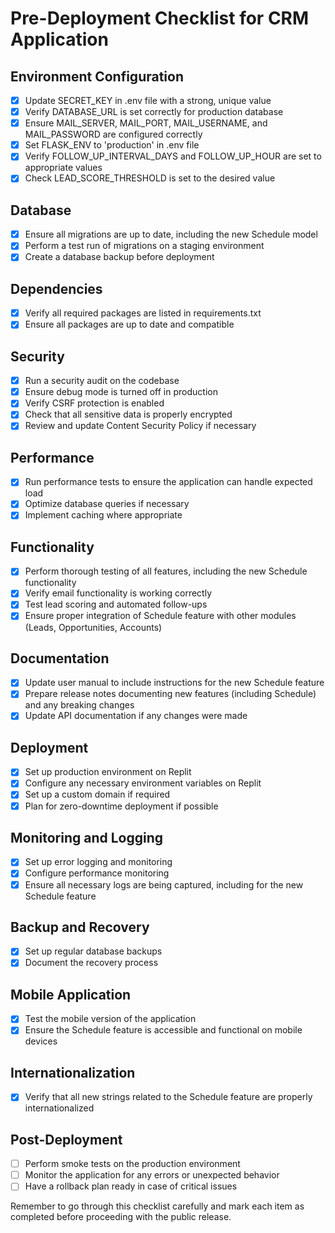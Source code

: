 # Pre-Deployment Checklist for CRM Application

## Environment Configuration
- [x] Update SECRET_KEY in .env file with a strong, unique value
- [x] Verify DATABASE_URL is set correctly for production database
- [x] Ensure MAIL_SERVER, MAIL_PORT, MAIL_USERNAME, and MAIL_PASSWORD are configured correctly
- [x] Set FLASK_ENV to 'production' in .env file
- [x] Verify FOLLOW_UP_INTERVAL_DAYS and FOLLOW_UP_HOUR are set to appropriate values
- [x] Check LEAD_SCORE_THRESHOLD is set to the desired value

## Database
- [x] Ensure all migrations are up to date, including the new Schedule model
- [x] Perform a test run of migrations on a staging environment
- [x] Create a database backup before deployment

## Dependencies
- [x] Verify all required packages are listed in requirements.txt
- [x] Ensure all packages are up to date and compatible

## Security
- [x] Run a security audit on the codebase
- [x] Ensure debug mode is turned off in production
- [x] Verify CSRF protection is enabled
- [x] Check that all sensitive data is properly encrypted
- [x] Review and update Content Security Policy if necessary

## Performance
- [x] Run performance tests to ensure the application can handle expected load
- [x] Optimize database queries if necessary
- [x] Implement caching where appropriate

## Functionality
- [x] Perform thorough testing of all features, including the new Schedule functionality
- [x] Verify email functionality is working correctly
- [x] Test lead scoring and automated follow-ups
- [x] Ensure proper integration of Schedule feature with other modules (Leads, Opportunities, Accounts)

## Documentation
- [x] Update user manual to include instructions for the new Schedule feature
- [x] Prepare release notes documenting new features (including Schedule) and any breaking changes
- [x] Update API documentation if any changes were made

## Deployment
- [x] Set up production environment on Replit
- [x] Configure any necessary environment variables on Replit
- [x] Set up a custom domain if required
- [x] Plan for zero-downtime deployment if possible

## Monitoring and Logging
- [x] Set up error logging and monitoring
- [x] Configure performance monitoring
- [x] Ensure all necessary logs are being captured, including for the new Schedule feature

## Backup and Recovery
- [x] Set up regular database backups
- [x] Document the recovery process

## Mobile Application
- [x] Test the mobile version of the application
- [x] Ensure the Schedule feature is accessible and functional on mobile devices

## Internationalization
- [x] Verify that all new strings related to the Schedule feature are properly internationalized

## Post-Deployment
- [ ] Perform smoke tests on the production environment
- [ ] Monitor the application for any errors or unexpected behavior
- [ ] Have a rollback plan ready in case of critical issues

Remember to go through this checklist carefully and mark each item as completed before proceeding with the public release.
